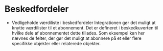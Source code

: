 # Beskedfordeler



- Vedligeholde værdiliste i beskedfordeler
Integrationen gør det muligt at knytte værdilister til et abonnement. Det er defineret i beskedkuverten til hvilke dele af abonnementet dette tillades. Som eksempel kan her nævnes de felter, der gør det muligt at abonnere på et eller flere specifikke objekter eller relaterede objekter.

